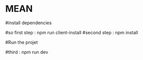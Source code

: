 # MEAN
#install dependencies

#so first step : npm run client-install
#second step : npm install

#Run the projet

#third : npm run dev

